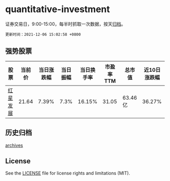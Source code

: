 # quantitative-investment

证券交易日，9:00-15:00，每半时抓取一次数据，按天[归档](archives)。

`更新时间：2021-12-06 15:02:58 +0800`

## 强势股票

|股票|当前价|当日涨跌幅|当日振幅|当日换手率|市盈率TTM|总市值|近10日涨跌幅|
|----|----|----|----|----|----|----|----|
|[红星发展](https://xueqiu.com/S/SH600367)|21.64|7.39%|7.3%|16.15%|31.05|63.46亿|36.27%|

## 历史归档

[archives](archives)

## License

See the [LICENSE](LICENSE) file for license rights and limitations (MIT).